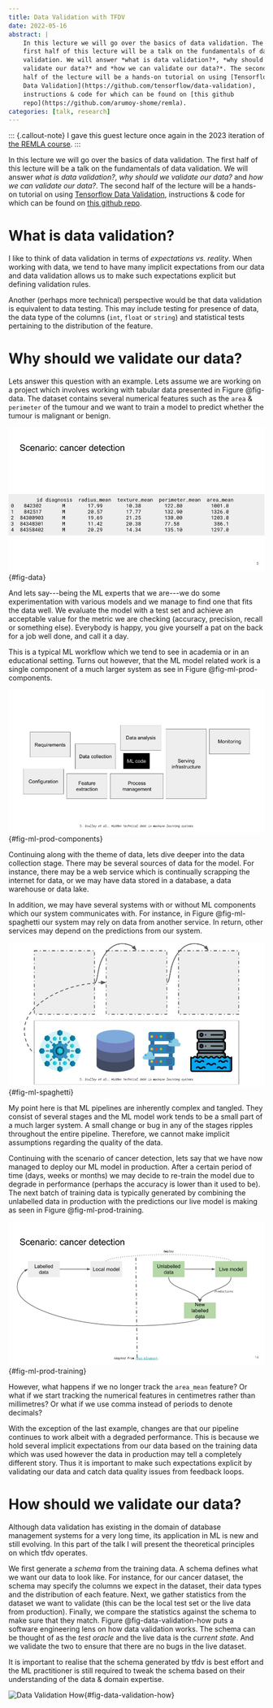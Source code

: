 ```yaml
---
title: Data Validation with TFDV
date: 2022-05-16
abstract: |
    In this lecture we will go over the basics of data validation. The
    first half of this lecture will be a talk on the fundamentals of data
    validation. We will answer *what is data validation?*, *why should we
    validate our data?* and *how we can validate our data?*. The second
    half of the lecture will be a hands-on tutorial on using [Tensorflow
    Data Validation](https://github.com/tensorflow/data-validation),
    instructions & code for which can be found on [this github
    repo](https://github.com/arumoy-shome/remla).
categories: [talk, research]
---
```


::: {.callout-note}
I gave this guest lecture once again in the 2023 iteration of [the
REMLA course](https://se.ewi.tudelft.nl/remla/).
:::

In this lecture we will go over the basics of data validation. The
first half of this lecture will be a talk on the fundamentals of data
validation. We will answer *what is data validation?*, *why should we
validate our data?* and *how we can validate our data?*. The second
half of the lecture will be a hands-on tutorial on using [Tensorflow
Data Validation](https://github.com/tensorflow/data-validation),
instructions & code for which can be found on [this github
repo](https://github.com/arumoy-shome/remla).

# What is data validation?

I like to think of data validation in terms of *expectations vs.
reality*. When working with data, we tend to have many implicit
expectations from our data and data validation allows us to make such
expectations explicit but defining validation rules.

Another (perhaps more technical) perspective would be that data
validation is equivalent to data testing. This may include testing for
presence of data, the data type of the columns (`int`, `float` or
`string`) and statistical tests pertaining to the distribution of the
feature.

# Why should we validate our data?

Lets answer this question with an example. Lets assume we are working
on a project which involves working with tabular data presented in
Figure @fig-data. The dataset contains several numerical features such
as the `area` & `perimeter` of the tumour and we want to train a model
to predict whether the tumour is malignant or benign.

![Example dataset](cancer-data.jpg){#fig-data}

And lets say---being the ML experts that we are---we do some
experimentation with various models and we manage to find one that
fits the data well. We evaluate the model with a test set and achieve
an acceptable value for the metric we are checking (accuracy,
precision, recall or something else). Everybody is happy, you give
yourself a pat on the back for a job well done, and call it a day.

This is a typical ML workflow which we tend to see in academia or in
an educational setting. Turns out however, that the ML model related
work is a single component of a much larger system as see in
Figure @fig-ml-prod-components.

![ML Production Components](ml-prod-components.jpg){#fig-ml-prod-components}

Continuing along with the theme of data, lets dive deeper into the
data collection stage. There may be several sources of data for the
model. For instance, there may be a web service which is continually
scrapping the internet for data, or we may have data stored in a
database, a data warehouse or data lake.

In addition, we may have several systems with or without ML components
which our system communicates with. For instance, in
Figure @fig-ml-spaghetti our system may rely on data from another
service. In return, other services may depend on the predictions from
our system.

![ML Spaghetti](ml-spaghetti.jpg){#fig-ml-spaghetti}

My point here is that ML pipelines are inherently complex and tangled.
They consist of several stages and the ML model work tends to be a
small part of a much larger system. A small change or bug in any of
the stages ripples throughout the entire pipeline. Therefore, we
cannot make implicit assumptions regarding the quality of the data.

Continuing with the scenario of cancer detection, lets say that we
have now managed to deploy our ML model in production. After a certain
period of time (days, weeks or months) we may decide to re-train the
model due to degrade in performance (perhaps the accuracy is lower
than it used to be). The next batch of training data is typically
generated by combining the unlabelled data in production with the
predictions our live model is making as seen in
Figure @fig-ml-prod-training.

![ML Production Training](ml-prod-training.jpg){#fig-ml-prod-training}

However, what happens if we no longer track the `area_mean` feature?
Or what if we start tracking the numerical features in centimetres
rather than millimetres? Or what if we use comma instead of periods to
denote decimals?

With the exception of the last example, changes are that our pipeline
continues to work albeit with a degraded performance. This is because
we hold several implicit expectations from our data based on the
training data which was used however the data in production may tell a
completely different story. Thus it is important to make such
expectations explicit by validating our data and catch data quality
issues from feedback loops.

# How should we validate our data?

Although data validation has existing in the domain of database
management systems for a very long time, its application in ML is new
and still evolving. In this part of the talk I will present the
theoretical principles on which tfdv operates.

We first generate a *schema* from the training data. A schema defines
what we want our data to look like. For instance, for our cancer
dataset, the schema may specify the columns we expect in the dataset,
their data types and the distribution of each feature. Next, we gather
statistics from the dataset we want to validate (this can be the local
test set or the live data from production). Finally, we compare the
statistics against the schema to make sure that they match.
Figure @fig-data-validation-how puts a software engineering lens on
how data validation works. The schema can be thought of as the *test
oracle* and the live data is the *current state*. And we validate the
two to ensure that there are no bugs in the live dataset.

It is important to realise that the schema generated by tfdv is best
effort and the ML practitioner is still required to tweak the schema
based on their understanding of the data & domain expertise.

![Data Validation
How](data-validation-how.jpg){#fig-data-validation-how}

